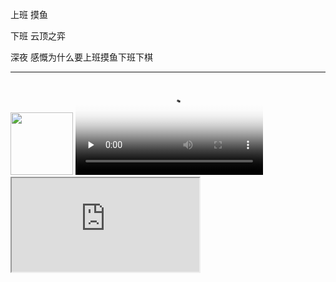 上班 摸鱼

下班 云顶之弈

深夜 感慨为什么要上班摸鱼下班下棋

***

<img src="https://avatars.githubusercontent.com/u/30406289?v=4" width="100" />

<video id="video" controls="" preload="none" poster="http://om2bks7xs.bkt.clouddn.com/2017-08-26-Markdown-Advance-Video.jpg">
<source id="mp4" src="http://om2bks7xs.bkt.clouddn.com/2017-08-26-Markdown-Advance-Video.mp4" type="video/mp4">
</video>

<iframe src="http://github.com" />

  
